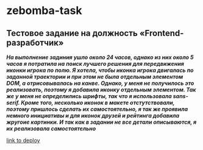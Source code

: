# zebomba-task
## Тестовое задание на должность «Frontend-разработчик»

***На выполнение задиния ушло около 24 часов, однако из них около 5 часов я потратила на поиск лучшего решения для передвижения иконки игрока по полю. Я хотела, чтобы иконка игрока двигалась по заданной траектории и при этом не была отдельным элементом DOM, а отрисовывалась на канве. Однако, у меня не получилось это реализовать, поэтому я добавила иконку отдельным элементом.
Так же у меня не определились шрифты, так что я использовала sans-serif.
Кроме того, несколько иконок в макете отстутствовали, поэтому пришлось сделать их самостоятельно, я так же проявила немного инициативы и для иконок друзей и рейтинга добавила жругоие картинки. И так как в задании не все детали описываются, я их реализовала самостоятельно***  

[link to deploy](https://zebomba-task.netlify.app/)


